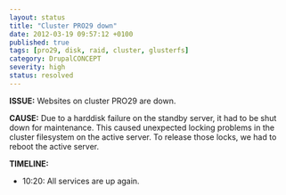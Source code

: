 ```yaml
---
layout: status
title: "Cluster PRO29 down"
date: 2012-03-19 09:57:12 +0100
published: true
tags: [pro29, disk, raid, cluster, glusterfs]
category: DrupalCONCEPT
severity: high
status: resolved
---
```


**ISSUE:** Websites on cluster PRO29 are down. 

**CAUSE:** Due to a harddisk failure on the standby server, it had to be shut down for maintenance. This caused unexpected locking problems in the cluster filesystem on the active server. To release those locks, we had to reboot the active server.

**TIMELINE:**

* 10:20: All services are up again.
